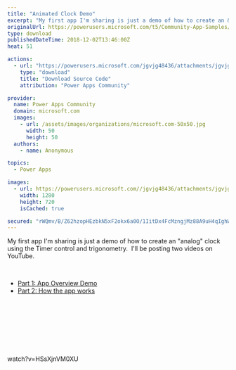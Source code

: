 ```yaml
---
title: "Animated Clock Demo"
excerpt: "My first app I'm sharing is just a demo of how to create an &amp;quot;analog&amp;quot; clock using the Timer control and trigonometry. I'll be posting two"
originalUrl: https://powerusers.microsoft.com/t5/Community-App-Samples/Animated-Clock-Demo/td-p/186829
type: download
publishedDateTime: 2018-12-02T13:46:00Z
heat: 51

actions:
  - url: "https://powerusers.microsoft.com/jgvjg48436/attachments/jgvjg48436/AppFeedbackGallery/55/2/Animated%20Clock%20Demo.msapp"
    type: "download"
    title: "Download Source Code"
    attribution: "Power Apps Community"

provider:
  name: Power Apps Community
  domain: microsoft.com
  images:
    - url: /assets/images/organizations/microsoft.com-50x50.jpg
      width: 50
      height: 50
  authors:
    - name: Anonymous

topics:
  - Power Apps

images:
  - url: https://powerusers.microsoft.com//jgvjg48436/attachments/jgvjg48436/AppFeedbackGallery/55/1/PowerApps%20Video%20-%20Animated%20Clock%20Demo%20-%20Thumnail%20-%20Community.png
    width: 1280
    height: 720
    isCached: true

secured: "rWQmv/B/Z62hzopHEzbkN5xF2okx6a0O/1IitDx4FcMzngjMz88A9uH4qIghWE9xcF8ik13dRWXBMmUpUxmJLJdEHDkOK4M97rSRmduwzDkNZPxM8xpVPeQGZWgsnhuAQbc0QMahjUi7Glfz7C5qGrDx5Pg3p61QJ+itr176y8VkRVm3fBUxJKwsdSAXf4WYkf5Kib76v60hRHDsvYSrolyFykjSmmyi26C+pPJ6ZlQqIdabyjT6BTVyPPNIqx1twffiPSoPbXapyQHMIu7kE43LDEB3i2vbRWO50ttnZTtQGYoMXd/L4jWV4knmAfu7gyYoL4nYD4D1IOz3AlqjL0uRdokHZiP6xZuZxNUATr5TwDCQ2onRbvQnqLFf/ibQa4NxzVhJpIOwJoZzglu589J2gq0aphEG3BOEBHFoqyLnU10ewJ5zLrHxTbWUz4ql;qksHjnX9DivjK50kdSJzaw=="
---
```

<p>My first app I'm sharing is just a demo of how to create an "analog" clock using the Timer control and trigonometry.&nbsp; I'll be posting two videos on YouTube.</p><p>&nbsp;</p><ul><li><a href="https://youtu.be/HSsXjnVM0XU" target="_blank" rel="nofollow noopener noreferrer">Part 1: App Overview Demo</a></li><li><a href="https://youtu.be/2ezlCJATPgY" target="_blank" rel="nofollow noopener noreferrer">Part 2: How the app works</a></li></ul><p>&nbsp;</p><p>&nbsp;</p><p>&nbsp;</p><p>&nbsp;</p><p><span class="videoUrl">watch?v=HSsXjnVM0XU</span></p>

